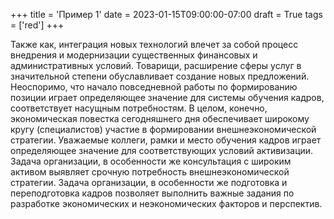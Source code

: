 +++
title = 'Пример 1'
date = 2023-01-15T09:00:00-07:00
draft = True
tags = ['red']
+++

Также как, интеграция новых технологий влечет за собой процесс внедрения и модернизации существенных финансовых и административных условий.
Товарищи, расширение сферы услуг в значительной степени обуславливает создание новых предложений. Неоспоримо, что начало повседневной работы по формированию позиции играет определяющее значение для системы обучения кадров, соответствует насущным потребностям. В целом, конечно, экономическая повестка сегодняшнего дня обеспечивает широкому кругу (специалистов) участие в формировании внешнеэкономической стратегии. Уважаемые коллеги, рамки и место обучения кадров играет определяющее значение для соответствующих условий активизации.
Задача организации, в особенности же консультация с широким активом выявляет срочную потребность внешнеэкономической стратегии. Задача организации, в особенности же подготовка и переподготовка кадров позволяет выполнить важные задания по разработке экономических и неэкономических факторов и перспектив.
